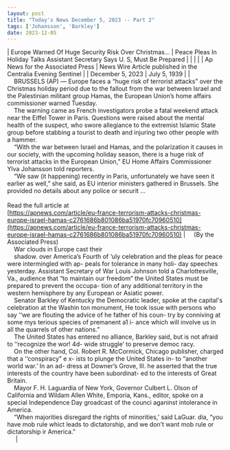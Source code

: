 ```yaml
---
layout: post
title: "Today's News December 5, 2023 -- Part 2"
tags: ['Johansson', 'Barkley']
date: 2023-12-05
---
```


| Europe Warned Of Huge Security Risk Over Christmas... | Peace Pleas In Holiday Talks   Assistant Secretary Says U. S, Must Be Prepared |
|  |  |
| Ap News for the Associated Press | News Wire Article published in the Centralia Evening Sentinel |
| December 5, 2023 | July 5, 1939 |
| &nbsp;&nbsp;&nbsp;&nbsp;BRUSSELS (AP) — Europe faces a “huge risk of terrorist attacks” over the Christmas holiday period due to the fallout from the war between Israel and the Palestinian militant group Hamas, the European Union’s home affairs commissioner warned Tuesday.<br>&nbsp;&nbsp;&nbsp;&nbsp;The warning came as French investigators probe a fatal weekend attack near the Eiffel Tower in Paris. Questions were raised about the mental health of the suspect, who swore allegiance to the extremist Islamic State group before stabbing a tourist to death and injuring two other people with a hammer.<br>&nbsp;&nbsp;&nbsp;&nbsp;“With the war between Israel and Hamas, and the polarization it causes in our society, with the upcoming holiday season, there is a huge risk of terrorist attacks in the European Union,” EU Home Affairs Commissioner Ylva Johansson told reporters.<br>&nbsp;&nbsp;&nbsp;&nbsp;“We saw (it happening) recently in Paris, unfortunately we have seen it earlier as well,” she said, as EU interior ministers gathered in Brussels. She provided no details about any police or securit ...<br><br>Read the full article at<br>[https://apnews.com/article/eu-france-terrorism-attacks-christmas-europe-israel-hamas-c2761686b801086ba51970fc70960510](https://apnews.com/article/eu-france-terrorism-attacks-christmas-europe-israel-hamas-c2761686b801086ba51970fc70960510) | &nbsp;&nbsp;&nbsp;&nbsp;(By the Associated Press)<br>&nbsp;&nbsp;&nbsp;&nbsp;War clouds in Europe cast their<br>&nbsp;&nbsp;&nbsp;&nbsp;shadow. over America’s Fourth of ‘uly celebration and the pleas for peace were intermingled with ap- peals for tolerance in many holi- day speeches yesterday. Assistant Secretary of War Louis Johnson told a Charlottesville, Va., audience that “to maintain our freedom” the United States must be prepared to prevent the occupa- tion of any additional territory in the western hemisphere by any European or Asiatic power.<br>&nbsp;&nbsp;&nbsp;&nbsp;Senator Barkley of Kentucky the Democratic leader, spoke at the capital's celebration at the Washin ton monument, He took issue with persons who say ‘‘we are flouting the advice of he father of his coun- try by conniving at some mys terious species of premanent a1 i- ance which will involve us in all the quarrels of other nations.”<br>&nbsp;&nbsp;&nbsp;&nbsp;The United States has entered no alliance, Barkley said, but is not afraid to ‘‘recognize the wor! 4d- wide struggle’ to preserve democ racy.<br>&nbsp;&nbsp;&nbsp;&nbsp;On the other hand, Col. Robert R. McCormick, Chicago publisher, charged that a ‘‘conspiracy” e x- ists to plunge the United States in- to “another world war.’ In an ad- dress at Downer’s Grove, Ill. he asserted that the true interests of the country have been subordinat- ed to the interests of Great Britain.<br>&nbsp;&nbsp;&nbsp;&nbsp;Mayor F. H. Laguardia of New York, Governor Culbert L. Olson of California and Wildam Allen White, Emporia, Kans., editor, spoke on a special Independence Day groadcast of the counci aganinst intolerance in America.<br>&nbsp;&nbsp;&nbsp;&nbsp;“When majorities disregard the rights of minorities,’ said LaGuar. dia, “you have mob rule whict leads to dictatorship, and we don’t want mob rule or dictatorship ir America.”<br>&nbsp;&nbsp;&nbsp;&nbsp;                              |